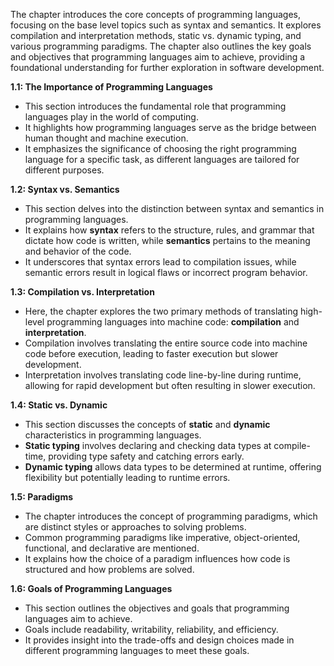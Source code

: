 
The chapter introduces the core concepts of programming languages, focusing on the base level topics such as syntax and semantics. It explores compilation and interpretation methods, static vs. dynamic typing, and various programming paradigms. The chapter also outlines the key goals and objectives that programming languages aim to achieve, providing a foundational understanding for further exploration in software development.

**1.1: The Importance of Programming Languages**
- This section introduces the fundamental role that programming languages play in the world of computing.
- It highlights how programming languages serve as the bridge between human thought and machine execution.
- It emphasizes the significance of choosing the right programming language for a specific task, as different languages are tailored for different purposes.

**1.2: Syntax vs. Semantics**
- This section delves into the distinction between syntax and semantics in programming languages.
- It explains how **syntax** refers to the structure, rules, and grammar that dictate how code is written, while **semantics** pertains to the meaning and behavior of the code.
- It underscores that syntax errors lead to compilation issues, while semantic errors result in logical flaws or incorrect program behavior.

**1.3: Compilation vs. Interpretation**
- Here, the chapter explores the two primary methods of translating high-level programming languages into machine code: **compilation** and **interpretation**.
- Compilation involves translating the entire source code into machine code before execution, leading to faster execution but slower development.
- Interpretation involves translating code line-by-line during runtime, allowing for rapid development but often resulting in slower execution.

**1.4: Static vs. Dynamic**
- This section discusses the concepts of **static** and **dynamic** characteristics in programming languages.
- **Static typing** involves declaring and checking data types at compile-time, providing type safety and catching errors early.
- **Dynamic typing** allows data types to be determined at runtime, offering flexibility but potentially leading to runtime errors.

**1.5: Paradigms**
- The chapter introduces the concept of programming paradigms, which are distinct styles or approaches to solving problems.
- Common programming paradigms like imperative, object-oriented, functional, and declarative are mentioned.
- It explains how the choice of a paradigm influences how code is structured and how problems are solved.

**1.6: Goals of Programming Languages**
- This section outlines the objectives and goals that programming languages aim to achieve.
- Goals include readability, writability, reliability, and efficiency.
- It provides insight into the trade-offs and design choices made in different programming languages to meet these goals.

